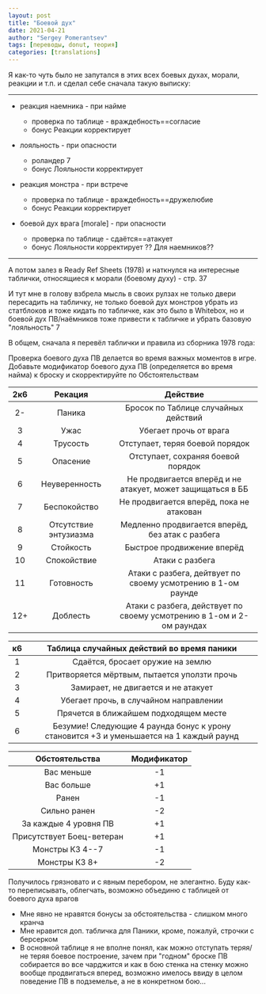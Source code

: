 ```yaml
---
layout: post
title: "Боевой дух"
date: 2021-04-21
author: "Sergey Pomerantsev"
tags: [переводы, donut, теория]
categories: [translations]
---
```


Я как-то чуть было не запутался в этих всех боевых духах, морали, реакции и т.п. и сделал себе сначала такую выписку:

---

- реакция наемника - при найме
	- проверка по таблице - враждебность==согласие
	-  бонус Реакции корректирует

- лояльность - при опасности
	- роландер 7
	- бонус Лояльности корректирует

- реакция монстра - при встрече
	- проверка по таблице - враждебность==дружелюбие
	- бонус Реакции корректирует

- боевой дух врага [morale] - при опасности
	- проверка по таблице - сдаётся==атакует
	- бонус Лояльности корректирует ?? Для наемников??

---

А потом залез в Ready Ref Sheets (1978) и наткнулся на интересные таблички, относящиеся к морали (боевому духу) - стр. 37

И тут мне в голову взбрела мысль в своих рулзах не только двери пересадить на табличку, не только боевой дух монстров убрать из статблоков и тоже кидать по табличке, как это было в Whitebox, но и боевой дух ПВ/наёмников тоже привести к табличке и убрать базовую "лояльность" 7

В общем, сначала я перевёл таблички и правила из сборника 1978 года:

Проверка боевого духа ПВ делается во время важных моментов в игре. Добавьте модификатор боевого духа ПВ (определяется во время найма) к броску и скорректируйте по Обстоятельствам

| **2к6** | Рекация | Действие |
|:-:|:-:|:-:|
| 2- | Паника | Бросок по Таблице случайных действий |
| 3 | Ужас | Убегает прочь от врага |
| 4 | Трусость | Отступает, теряя боевой порядок |
| 5 | Опасение | Отступает, сохраняя боевой порядок |
| 6 | Неуверенность | Не продвигается вперёд и не атакует, может защищаться в ББ |
| 7 | Беспокойство | Не продвигается вперёд, пока не атакован |
| 8 | Отсутствие энтузиазма | Медленно продвигается вперёд, без атак с разбега |
| 9 | Стойкость | Быстрое продвижение вперёд |
| 10 | Спокойствие | Атаки с разбега |
| 11 | Готовность | Атаки с разбега, дейтвует по своему усмотрению в 1-ом раунде |
| 12+ | Доблесть | Атаки с разбега, действует по своему усмотрению в 1-ом и 2-ом раундах |

| **к6** | Таблица случайных действий во время паники |
|:-:|:-:|
| 1 | Сдаётся, бросает оружие на землю |
| 2 | Притворяется мёртвым, пытается уползти прочь |
| 3 | Замирает, не двигается и не атакует |
| 4 | Убегает прочь, в случайном направлении |
| 5 | Прячется в ближайшем подходящем месте |
| 6 | Безумие! Следующие 4 раунда бонус к урону становится +3 и уменьшается на 1 каждый раунд |

| Обстоятельства | Модификатор |
|:--:|:--:|
| Вас меньше | -1 |
| Вас больше | +1 |
| Ранен | -1 |
| Сильно ранен | -2 |
| За каждые 4 уровня ПВ | +1 |
| Присутствует Боец-ветеран | +1 |
| Монстры КЗ 4--7 | -1 |
| Монстры КЗ 8+ | -2 |

Получилось грязновато и с явным перебором, не элегантно. Буду как-то переписывать, облегчать, возможно объединю с таблицей от боевого духа врагов

- Мне явно не нравятся бонусы за обстоятельства - слишком много кранча
- Мне нравится доп. табличка для Паники, кроме, пожалуй, строчки с берсерком
- В основной таблице я не вполне понял, как можно отступать теряя/не теряя боевое построение, зачем при "годном" броске ПВ собирается во все чарджится и как в бою стенка на стенку можно вообще продвигаться вперед, возможно имелось ввиду в целом поведение ПВ в подземелье, а не в конкретном бою...
